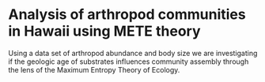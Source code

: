 # Analysis of arthropod communities in Hawaii using METE theory 

Using a data set of arthropod abundance and body size we are investigating if the geologic age of substrates influences community assembly through the lens of the Maximum Entropy Theory of Ecology.



